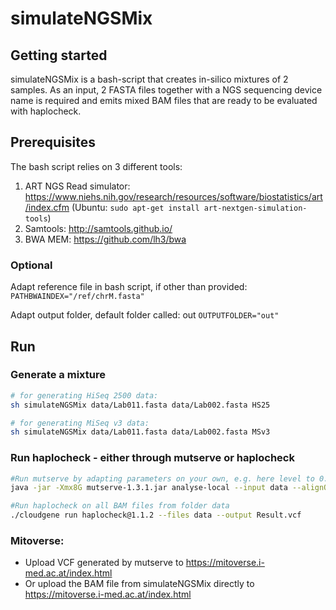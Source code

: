 # simulateNGSMix

## Getting started
simulateNGSMix is a bash-script that creates in-silico mixtures of 2 samples. As an input, 2 FASTA files together with a NGS sequencing device name is required and emits mixed BAM files that are ready to be evaluated with haplocheck. 

## Prerequisites 

The bash script relies on 3 different tools:

1. ART NGS Read simulator: https://www.niehs.nih.gov/research/resources/software/biostatistics/art/index.cfm
(Ubuntu: ```sudo apt-get install art-nextgen-simulation-tools```)
2. Samtools: http://samtools.github.io/
3. BWA MEM: https://github.com/lh3/bwa

### Optional 
Adapt reference file in bash script, if other than provided:    ```PATHBWAINDEX="/ref/chrM.fasta"```
    
Adapt output folder, default folder called: out    ```OUTPUTFOLDER="out"```    
    

## Run 
### Generate a mixture 
```sh
# for generating HiSeq 2500 data:
sh simulateNGSMix data/Lab011.fasta data/Lab002.fasta HS25

# for generating MiSeq v3 data:
sh simulateNGSMix data/Lab011.fasta data/Lab002.fasta MSv3
```
### Run haplocheck - either through mutserve or haplocheck

```sh
#Run mutserve by adapting parameters on your own, e.g. here level to 0.004 in order to go down the 0.5% mixtures
java -jar -Xmx8G mutserve-1.3.1.jar analyse-local --input data --alignQ 30 --mapQ 30 --level 0.004 --noBaq --reference ref/chrM.fasta --output simulatedNGSMix.vcf

#Run haplocheck on all BAM files from folder data
./cloudgene run haplocheck@1.1.2 --files data --output Result.vcf  
```

### Mitoverse: 
 - Upload VCF generated by mutserve to https://mitoverse.i-med.ac.at/index.html
 - Or upload the BAM file from simulateNGSMix directly to https://mitoverse.i-med.ac.at/index.html



